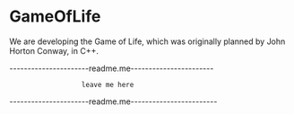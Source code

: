 # GameOfLife
We are developing the Game of Life, which was originally planned by John Horton Conway, in C++.

----------------------readme.me-----------------------

                      leave me here
    
----------------------readme.me------------------------
